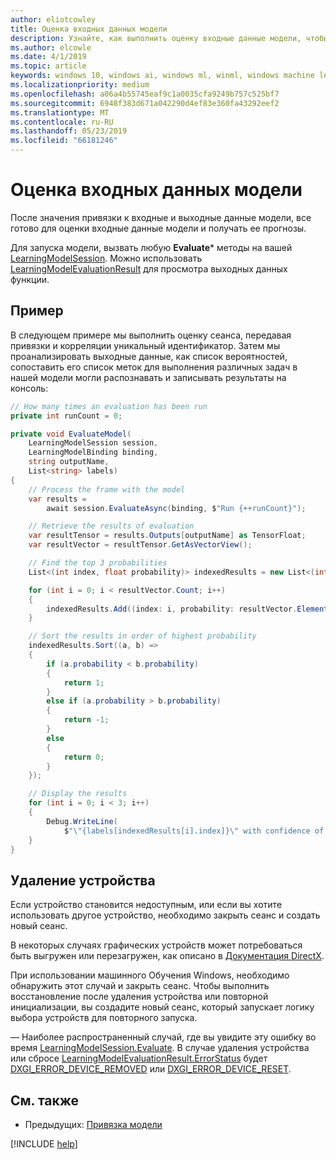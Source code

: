 ```yaml
---
author: eliotcowley
title: Оценка входных данных модели
description: Узнайте, как выполнить оценку входные данные модели, чтобы получить прогнозы.
ms.author: elcowle
ms.date: 4/1/2019
ms.topic: article
keywords: windows 10, windows ai, windows ml, winml, windows machine learning
ms.localizationpriority: medium
ms.openlocfilehash: a06a4b55745eaf9c1a0035cfa9249b757c525bf7
ms.sourcegitcommit: 6948f383d671a042290d4ef83e360fa43292eef2
ms.translationtype: MT
ms.contentlocale: ru-RU
ms.lasthandoff: 05/23/2019
ms.locfileid: "66181246"
---
```

# <a name="evaluate-the-model-inputs"></a>Оценка входных данных модели

После значения привязки к входные и выходные данные модели, все готово для оценки входные данные модели и получать ее прогнозы.

Для запуска модели, вызвать любую **Evaluate*** методы на вашей [LearningModelSession](https://docs.microsoft.com/uwp/api/windows.ai.machinelearning.learningmodelsession). Можно использовать [LearningModelEvaluationResult](https://docs.microsoft.com/uwp/api/windows.ai.machinelearning.learningmodelevaluationresult) для просмотра выходных данных функции.

## <a name="example"></a>Пример

В следующем примере мы выполнить оценку сеанса, передавая привязки и корреляции уникальный идентификатор. Затем мы проанализировать выходные данные, как список вероятностей, сопоставить его список меток для выполнения различных задач в нашей модели могли распознавать и записывать результаты на консоль:

```cs
// How many times an evaluation has been run
private int runCount = 0;

private void EvaluateModel(
    LearningModelSession session, 
    LearningModelBinding binding,
    string outputName,
    List<string> labels)
{
    // Process the frame with the model
    var results = 
        await session.EvaluateAsync(binding, $"Run {++runCount}");

    // Retrieve the results of evaluation
    var resultTensor = results.Outputs[outputName] as TensorFloat;
    var resultVector = resultTensor.GetAsVectorView();

    // Find the top 3 probabilities
    List<(int index, float probability)> indexedResults = new List<(int, float)>();

    for (int i = 0; i < resultVector.Count; i++)
    {
        indexedResults.Add((index: i, probability: resultVector.ElementAt(i)));
    }

    // Sort the results in order of highest probability
    indexedResults.Sort((a, b) =>
    {
        if (a.probability < b.probability)
        {
            return 1;
        }
        else if (a.probability > b.probability)
        {
            return -1;
        }
        else
        {
            return 0;
        }
    });

    // Display the results
    for (int i = 0; i < 3; i++)
    {
        Debug.WriteLine(
            $"\"{labels[indexedResults[i].index]}\" with confidence of {indexedResults[i].probability}");
    }
}
```

## <a name="device-removal"></a>Удаление устройства

Если устройство становится недоступным, или если вы хотите использовать другое устройство, необходимо закрыть сеанс и создать новый сеанс.

В некоторых случаях графических устройств может потребоваться быть выгружен или перезагружен, как описано в [Документация DirectX](https://docs.microsoft.com/windows/uwp/gaming/handling-device-lost-scenarios).

При использовании машинного Обучения Windows, необходимо обнаружить этот случай и закрыть сеанс. Чтобы выполнить восстановление после удаления устройства или повторной инициализации, вы создадите новый сеанс, который запускает логику выбора устройств для повторного запуска.

— Наиболее распространенный случай, где вы увидите эту ошибку во время [LearningModelSession.Evaluate](https://docs.microsoft.com/uwp/api/windows.ai.machinelearning.learningmodelsession.evaluate). В случае удаления устройства или сбросе [LearningModelEvaluationResult.ErrorStatus](https://docs.microsoft.com/uwp/api/windows.ai.machinelearning.learningmodelevaluationresult.errorstatus) будет [DXGI_ERROR_DEVICE_REMOVED](https://docs.microsoft.com/windows/desktop/direct3ddxgi/dxgi-error) или [DXGI_ERROR_DEVICE_RESET](https://docs.microsoft.com/windows/desktop/direct3ddxgi/dxgi-error).

## <a name="see-also"></a>См. также

* Предыдущих: [Привязка модели](bind-a-model.md)

[!INCLUDE [help](../includes/get-help.md)]
